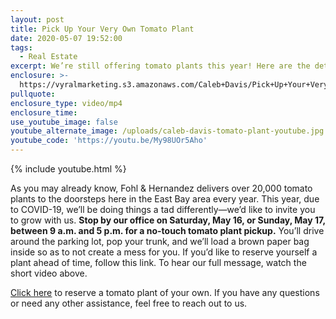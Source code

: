 ```yaml
---
layout: post
title: Pick Up Your Very Own Tomato Plant
date: 2020-05-07 19:52:00
tags:
  - Real Estate
excerpt: We’re still offering tomato plants this year! Here are the details.
enclosure: >-
  https://vyralmarketing.s3.amazonaws.com/Caleb+Davis/Pick+Up+Your+Very+Own+Tomato+Plant.mp4
pullquote:
enclosure_type: video/mp4
enclosure_time:
use_youtube_image: false
youtube_alternate_image: /uploads/caleb-davis-tomato-plant-youtube.jpg
youtube_code: 'https://youtu.be/My98UOr5Aho'
---
```


{% include youtube.html %}

As you may already know, Fohl & Hernandez delivers over 20,000 tomato plants to the doorsteps here in the East Bay area every year. This year, due to COVID-19, we’ll be doing things a tad differently—we’d like to invite you to grow with us. **Stop by our office on Saturday, May 16, or Sunday, May 17, between 9 a.m. and 5 p.m. for a no-touch tomato plant pickup.** You’ll drive around the parking lot, pop your trunk, and we’ll load a brown paper bag inside so as to not create a mess for you. If you’d like to reserve yourself a plant ahead of time, follow this link. To hear our full message, watch the short video above.

<u><a target="_blank" href="https://docs.google.com/forms/d/1WNDuvZvPNhdeB0QAqQTUWVmVXm9Gtx-e1zSq7oPp_xQ/edit">Click here</a></u> to reserve a tomato plant of your own. If you have any questions or need any other assistance, feel free to reach out to us.